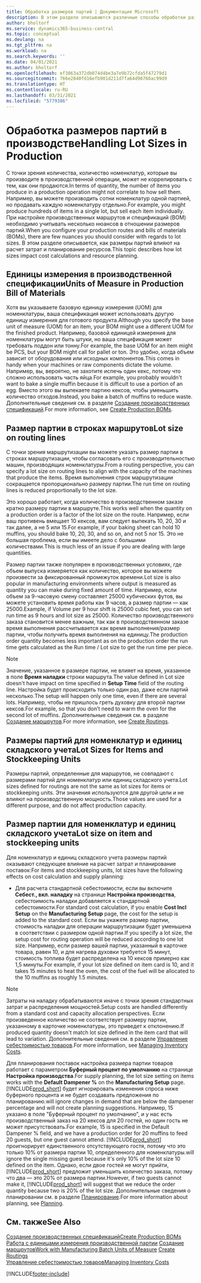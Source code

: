 ```yaml
---
title: Обработка размеров партий | Документация Microsoft
description: В этом разделе описываются различные способы обработки размеров лотов.
author: bholtorf
ms.service: dynamics365-business-central
ms.topic: conceptual
ms.devlang: na
ms.tgt_pltfrm: na
ms.workload: na
ms.search.keywords: ''
ms.date: 04/01/2021
ms.author: bholtorf
ms.openlocfilehash: ef3863a372db074d4be3a7e9b72cfda5f47279d1
ms.sourcegitcommit: 766e2840fd16efb901d211d7fa64d96766ac99d9
ms.translationtype: HT
ms.contentlocale: ru-RU
ms.lasthandoff: 03/31/2021
ms.locfileid: "5779386"
---
```

# <a name="handling-lot-sizes-in-production"></a><span data-ttu-id="53895-103">Обработка размеров партий в производстве</span><span class="sxs-lookup"><span data-stu-id="53895-103">Handling Lot Sizes in Production</span></span>
<span data-ttu-id="53895-104">С точки зрения количества, количество номенклатур, которые вы производите в производственной операции, может не коррелировать с тем, как они продаются.</span><span class="sxs-lookup"><span data-stu-id="53895-104">In terms of quantity, the number of items you produce in a production operation might not correlate to how sell them.</span></span> <span data-ttu-id="53895-105">Например, вы можете производить сотни номенклатур одной партией, но продавать каждую номенклатуру отдельно.</span><span class="sxs-lookup"><span data-stu-id="53895-105">For example, you might produce hundreds of items in a single lot, but sell each item individually.</span></span> <span data-ttu-id="53895-106">При настройке производственных маршрутов и спецификаций (BOM) необходимо учитывать несколько нюансов в отношении размеров партий.</span><span class="sxs-lookup"><span data-stu-id="53895-106">When you configure your production routes and bills of materials (BOMs), there are few nuances you should consider with regards to lot sizes.</span></span> <span data-ttu-id="53895-107">В этом разделе описывается, как размеры партий влияют на расчет затрат и планирование ресурсов.</span><span class="sxs-lookup"><span data-stu-id="53895-107">This topic describes how lot sizes impact cost calculations and resource planning.</span></span>

## <a name="units-of-measure-in-production-bill-of-materials"></a><span data-ttu-id="53895-108">Единицы измерения в производственной спецификации</span><span class="sxs-lookup"><span data-stu-id="53895-108">Units of Measure in Production Bill of Materials</span></span>
<span data-ttu-id="53895-109">Хотя вы указываете базовую единицу измерения (UOM) для номенклатуры, ваша спецификация может использовать другую единицу измерения для готового продукта.</span><span class="sxs-lookup"><span data-stu-id="53895-109">Although you specify the base unit of measure (UOM) for an item, your BOM might use a different UOM for the finished product.</span></span> <span data-ttu-id="53895-110">Например, базовой единицей измерения для номенклатуры могут быть штуки, но ваша спецификация может требовать поддон или тонну.</span><span class="sxs-lookup"><span data-stu-id="53895-110">For example, the base UOM for an item might be PCS, but your BOM might call for pallet or ton.</span></span> <span data-ttu-id="53895-111">Это удобно, когда объем зависит от оборудования или исходных компонентов.</span><span class="sxs-lookup"><span data-stu-id="53895-111">This comes in handy when your machines or raw components dictate the volume.</span></span> <span data-ttu-id="53895-112">Например, вы, вероятно, не захотите испечь один кекс, потому что сложно использовать часть яйца.</span><span class="sxs-lookup"><span data-stu-id="53895-112">For example, you probably wouldn't want to bake a single muffin because it is difficult to use a portion of an egg.</span></span> <span data-ttu-id="53895-113">Вместо этого вы выпекаете партию кексов, чтобы уменьшить количество отходов.</span><span class="sxs-lookup"><span data-stu-id="53895-113">Instead, you bake a batch of muffins to reduce waste.</span></span> <span data-ttu-id="53895-114">Дополнительные сведения см. в разделе [Создание производственных спецификаций](production-how-to-create-production-boms.md).</span><span class="sxs-lookup"><span data-stu-id="53895-114">For more information, see [Create Production BOMs](production-how-to-create-production-boms.md).</span></span>

## <a name="lot-size-on-routing-lines"></a><span data-ttu-id="53895-115">Размер партии в строках маршрутов</span><span class="sxs-lookup"><span data-stu-id="53895-115">Lot size on routing lines</span></span>
<span data-ttu-id="53895-116">С точки зрения маршрутизации вы можете указать размер партии в строках маршрутизации, чтобы согласовать его с производительностью машин, производящих номенклатуры.</span><span class="sxs-lookup"><span data-stu-id="53895-116">From a routing perspective, you can specify a lot size on routing lines to align with the capacity of the machines that produce the items.</span></span> <span data-ttu-id="53895-117">Время выполнения строк маршрутизации сокращается пропорционально размеру партии.</span><span class="sxs-lookup"><span data-stu-id="53895-117">The run time on routing lines is reduced proportionally to the lot size.</span></span> 

<span data-ttu-id="53895-118">Это хорошо работает, когда количество в производственном заказе кратно размеру партии в маршруте.</span><span class="sxs-lookup"><span data-stu-id="53895-118">This works well when the quantity on a production order is a factor of the lot size on the route.</span></span> <span data-ttu-id="53895-119">Например, если ваш противень вмещает 10 кексов, вам следует выпекать 10, 20, 30 и так далее, а не 5 или 15.</span><span class="sxs-lookup"><span data-stu-id="53895-119">For example, if your baking sheet can hold 10 muffins, you should bake 10, 20, 30, and so on, and not 5 nor 15.</span></span>  <span data-ttu-id="53895-120">Это не большая проблема, если вы имеете дело с большими количествами.</span><span class="sxs-lookup"><span data-stu-id="53895-120">This is much less of an issue if you are dealing with large quantities.</span></span>

<span data-ttu-id="53895-121">Размер партии также популярен в производственных условиях, где объем выпуска измеряется как количество, которое вы можете произвести за фиксированный промежуток времени.</span><span class="sxs-lookup"><span data-stu-id="53895-121">Lot size is also popular in manufacturing environments where output is measured as quantity you can make during fixed amount of time.</span></span> <span data-ttu-id="53895-122">Например, если объем за 9-часовую смену составляет 25000 кубических футов, вы можете установить время работы как 9 часов, а размер партии — как 25000.</span><span class="sxs-lookup"><span data-stu-id="53895-122">Example, if Volume per 9 hour shift is 25000 cubic feet, you can set run time as 9 hours and lot size as 25000.</span></span>
<span data-ttu-id="53895-123">Количество производственного заказа становится менее важным, так как в производственном заказе время выполнения рассчитывается как время выполнения/размер партии, чтобы получить время выполнения на единицу.</span><span class="sxs-lookup"><span data-stu-id="53895-123">The production order quantity becomes less important as on the production order the run time gets calculated as the Run time / Lot size to get the run time per piece.</span></span>
 
> [!NOTE]
> <span data-ttu-id="53895-124">Значение, указанное в размере партии, не влияет на время, указанное в поле **Время наладки** строки маршрута.</span><span class="sxs-lookup"><span data-stu-id="53895-124">The value defined in Lot size doesn't have impact on time specified in **Setup Time** field of the routing line.</span></span> <span data-ttu-id="53895-125">Настройка будет происходить только один раз, даже если партий несколько.</span><span class="sxs-lookup"><span data-stu-id="53895-125">The setup will happen only one time, even if there are several lots.</span></span> <span data-ttu-id="53895-126">Например, чтобы не пришлось греть духовку для второй партии кексов.</span><span class="sxs-lookup"><span data-stu-id="53895-126">For example, so that you don’t need to warm the oven for the second lot of muffins.</span></span> <span data-ttu-id="53895-127">Дополнительные сведения см. в разделе [Создание маршрутов](production-how-to-create-routings.md).</span><span class="sxs-lookup"><span data-stu-id="53895-127">For more information, see [Create Routings](production-how-to-create-routings.md).</span></span>

## <a name="lot-sizes-for-items-and-stockkeeping-units"></a><span data-ttu-id="53895-128">Размеры партий для номенклатур и единиц складского учета</span><span class="sxs-lookup"><span data-stu-id="53895-128">Lot Sizes for Items and Stockkeeping Units</span></span>
<span data-ttu-id="53895-129">Размеры партий, определенные для маршрутов, не совпадают с размерами партий для номенклатур или единиц складского учета.</span><span class="sxs-lookup"><span data-stu-id="53895-129">Lot sizes defined for routings are not the same as lot sizes for items or stockkeeping units.</span></span> <span data-ttu-id="53895-130">Эти значения используются для другой цели и не влияют на производственную мощность.</span><span class="sxs-lookup"><span data-stu-id="53895-130">Those values are used for a different purpose, and do not affect production capacity.</span></span> 

## <a name="lot-size-on-item-and-stockkeeping-units"></a><span data-ttu-id="53895-131">Размер партии для номенклатур и единиц складского учета</span><span class="sxs-lookup"><span data-stu-id="53895-131">Lot size on item and stockkeeping units</span></span>
<span data-ttu-id="53895-132">Для номенклатур и единиц складского учета размеры партий оказывают следующее влияние на расчет затрат и планирование поставок:</span><span class="sxs-lookup"><span data-stu-id="53895-132">For items and stockkeeping units, lot sizes have the following effects on cost calculation and supply planning:</span></span>

* <span data-ttu-id="53895-133">Для расчета стандартной себестоимости, если вы включите **Себест., вкл. наладку** на странице **Настройка производства**, себестоимость наладки добавляется к стандартной себестоимости.</span><span class="sxs-lookup"><span data-stu-id="53895-133">For standard cost calculation, if you enable **Cost Incl Setup** on the **Manufacturing Setup** page, the cost for the setup is added to the standard cost.</span></span> <span data-ttu-id="53895-134">Если вы укажете размер партии, стоимость наладки для операции маршрутизации будет уменьшена в соответствии с размером одной партии.</span><span class="sxs-lookup"><span data-stu-id="53895-134">If you specify a lot size, the setup cost for routing operation will be reduced according to one lot size.</span></span> <span data-ttu-id="53895-135">Например, если размер вашей партии, указанный в карточке товара, равен 10, и для нагрева духовки требуется 15 минут, стоимость топлива будет распределена на 10 кексов примерно как 1,5 минуты.</span><span class="sxs-lookup"><span data-stu-id="53895-135">For example, if your lot size defined on item card is 10, and it takes 15 minutes to heat the oven, the cost of the fuel will be allocated to the 10 muffins as roughly 1.5 minutes.</span></span> 

> [!NOTE]
> <span data-ttu-id="53895-136">Затраты на наладку обрабатываются иначе с точки зрения стандартных затрат и распределения мощностей.</span><span class="sxs-lookup"><span data-stu-id="53895-136">Setup costs are handled differently from a standard cost and capacity allocation perspectives.</span></span> <span data-ttu-id="53895-137">Если произведенное количество не соответствует размеру партии, указанному в карточке номенклатуры, это приведет к отклонению.</span><span class="sxs-lookup"><span data-stu-id="53895-137">If produced quantity doesn't match lot size defined in the item card that will lead to variation.</span></span> <span data-ttu-id="53895-138">Дополнительные сведения см. в разделе [Управление себестоимостью товаров](finance-manage-inventory-costs.md).</span><span class="sxs-lookup"><span data-stu-id="53895-138">For more information, see [Managing Inventory Costs](finance-manage-inventory-costs.md).</span></span> <!--not sure that I got this part right seems to repeat the first example.-->

<span data-ttu-id="53895-139">Для планирования поставок настройка размера партии товаров работает с параметром **Буферный процент по умолчанию** на странице **Настройка производства**.</span><span class="sxs-lookup"><span data-stu-id="53895-139">For supply planning, the lot size setting on items works with the **Default Dampener %** on the **Manufacturing Setup** page.</span></span> [!INCLUDE[prod_short](includes/prod_short.md)] <span data-ttu-id="53895-140">будет игнорировать изменения спроса ниже буферного процента и не будет создавать предложения по планированию.</span><span class="sxs-lookup"><span data-stu-id="53895-140">will ignore changes in demand that are below the dampener percentage and will not create planning suggestions.</span></span> <span data-ttu-id="53895-141">Например, 15 указано в поле "Буферный процент по умолчанию", и у нас есть производственный заказ на 20 кексов для 20 гостей, но один гость не может присутствовать.</span><span class="sxs-lookup"><span data-stu-id="53895-141">For example, 15 is specified in the Default Dampener % field, and we have a production order for 20 muffins to feed 20 guests, but one guest cannot attend.</span></span> [!INCLUDE[prod_short](includes/prod_short.md)] <span data-ttu-id="53895-142">проигнорирует единственного отсутствующего гостя, потому что это только 10% от размера партии 10, определенного для номенклатуры.</span><span class="sxs-lookup"><span data-stu-id="53895-142">will ignore the single missing guest because it's only 10% of the lot size 10 defined on the item.</span></span> <span data-ttu-id="53895-143">Однако, если двое гостей не могут прийти, [!INCLUDE[prod_short](includes/prod_short.md)] предложит уменьшить количество заказа, потому что два — это 20% от размера партии.</span><span class="sxs-lookup"><span data-stu-id="53895-143">However, if two guests cannot make it, [!INCLUDE[prod_short](includes/prod_short.md)] will suggest that we reduce the order quantity because two is 20% of the lot size.</span></span> <span data-ttu-id="53895-144">Дополнительные сведения о планировании см. в разделе [Планирование](production-planning.md).</span><span class="sxs-lookup"><span data-stu-id="53895-144">For more information about planning, see [Planning](production-planning.md).</span></span>

## <a name="see-also"></a><span data-ttu-id="53895-145">См. также</span><span class="sxs-lookup"><span data-stu-id="53895-145">See Also</span></span>
[<span data-ttu-id="53895-146">Создание производственных спецификаций</span><span class="sxs-lookup"><span data-stu-id="53895-146">Create Production BOMs</span></span>](production-how-to-create-production-boms.md)  
<span data-ttu-id="53895-147">[Работа с единицами измерения производственной партии](production-how-to-use-the-manufacturing-batch-unit-of-measure.md)
[Создание маршрутов](production-how-to-create-routings.md)</span><span class="sxs-lookup"><span data-stu-id="53895-147">[Work with Manufacturing Batch Units of Measure](production-how-to-use-the-manufacturing-batch-unit-of-measure.md)
[Create Routings](production-how-to-create-routings.md)</span></span>  
[<span data-ttu-id="53895-148">Управление себестоимостью товаров</span><span class="sxs-lookup"><span data-stu-id="53895-148">Managing Inventory Costs</span></span>](finance-manage-inventory-costs.md)


[!INCLUDE[footer-include](includes/footer-banner.md)]